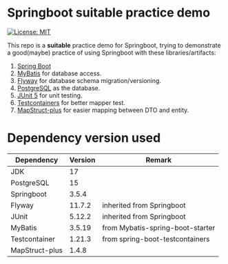 # Springboot suitable practice demo

[![License: MIT](https://img.shields.io/badge/License-MIT-yellow.svg)](LICENSE)

This repo is a **suitable** practice demo for Springboot,
trying to demonstrate a good(maybe) practice of using Springboot with these libraries/artifacts:

1. [Spring Boot](https://spring.io/projects/spring-boot)
2. [MyBatis](https://github.com/mybatis/spring-boot-starter) for database access.
3. [Flyway](https://github.com/flyway/flyway) for database schema migration/versioning.
4. [PostgreSQL](https://www.postgresql.org/) as the database.
5. [JUnit 5](https://junit.org/junit5/) for unit testing.
6. [Testcontainers](https://www.testcontainers.org/) for better mapper test.
7. [MapStruct-plus](https://github.com/linpeilie/mapstruct-plus) for easier mapping between DTO and entity.

# Dependency version used

| Dependency     | Version | Remark                           |
|----------------|---------|----------------------------------|
| JDK            | 17      |                                  |
| PostgreSQL     | 15      |                                  |
| Springboot     | 3.5.4   |                                  |
| Flyway         | 11.7.2  | inherited from Springboot        |
| JUnit          | 5.12.2  | inherited from Springboot        |
| MyBatis        | 3.5.19  | from Mybatis-spring-boot-starter |
| Testcontainer  | 1.21.3  | from spring-boot-testcontainers  |
| MapStruct-plus | 1.4.8   |                                  |

